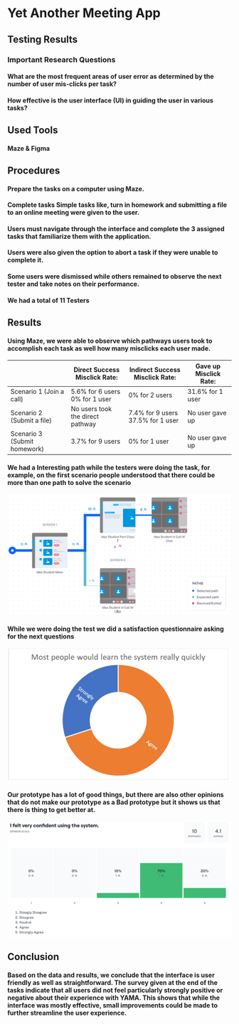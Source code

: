 # Yet Another Meeting App

## Testing Results

### Important Research Questions

#### What are the most frequent areas of user error as determined by the number of user mis-clicks per task?

#### How effective is the user interface (UI) in guiding the user in various tasks?

## Used Tools

#### Maze & Figma

## Procedures

#### Prepare the tasks on a computer using Maze.

#### Complete tasks Simple tasks like, turn in homework and submitting a file to an online meeting were given to the user.

#### Users must navigate through the interface and complete the 3 assigned tasks that familiarize them with the application.

#### Users were also given the option to abort a task if they were unable to complete it.

#### Some users were dismissed while others remained to observe the next tester and take notes on their performance.

#### We had a total of 11 Testers

## Results

#### Using Maze, we were able to observe which pathways users took to accomplish each task as well how many misclicks each user made.



|  | Direct Success Misclick Rate:| Indirect Success Misclick Rate: |Gave up Misclick Rate: |
| --- | ---| --- | --- |
| Scenario 1 (Join a call) | 5.6% for 6 users 0% for 1 user | 0% for 2 users | 31.6% for 1 user |
| Scenario 2 (Submit a file) | No users took the direct pathway | 7.4% for 9 users 37.5% for 1 user |No user gave up|
| Scenario 3 (Submit homework) | 3.7% for 9 users | 0% for 1 user |No user gave up |



#### We had a Interesting path while the testers were doing the task, for example, on the first scenario people understood that there could be more than one path to solve the scenario



![Followed path by users](/assets/followedPath.png) 



#### While we were doing the test we did a satisfaction questionnaire asking for the next questions



![Testers Questions](/assets/mostPeopleAgree.png) 



#### Our prototype has a lot of good things, but there are also other opinions that do not make our prototype as a Bad prototype but it shows us that there is thing to get better at.


![Maze Results](/assets/mazeResults.png) 


## Conclusion

#### Based on the data and results, we conclude that the interface is user friendly as well as straightforward. The survey given at the end of the tasks indicate that all users did not feel particularly strongly positive or negative about their experience with YAMA. This shows that while the interface was mostly effective, small improvements could be made to further streamline the user experience.
